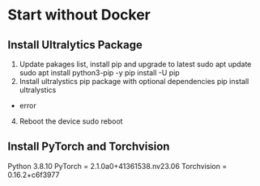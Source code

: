 Start without Docker
====================
Install Ultralytics Package
---------------------------
1. Update pakages list, install pip and upgrade to latest
   sudo apt update
   sudo apt install python3-pip -y
   pip install -U pip
2. Install ultralystics pip package with optional dependencies
  pip install ultralystics
- error 
4. Reboot the device
  sudo reboot

Install PyTorch and Torchvision
-------------------------------
Python 3.8.10
PyTorch = 2.1.0a0+41361538.nv23.06
Torchvision = 0.16.2+c6f3977
